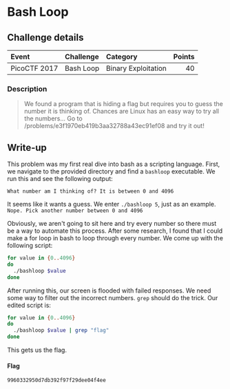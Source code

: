 # Bash Loop

## Challenge details
| Event | Challenge | Category | Points |
|:------|:----------|:---------|-------:|
| PicoCTF 2017 | Bash Loop | Binary Exploitation | 40 |

### Description
> We found a program that is hiding a flag but requires you to guess the number it is thinking of. Chances are Linux has an easy way to try all the numbers... Go to /problems/e3f1970eb419b3aa32788a43ec91ef08 and try it out!

## Write-up
This problem was my first real dive into bash as a scripting language.  First, we navigate to the provided directory and find a `bashloop` executable.  We run this and see the following output:

`What number am I thinking of? It is between 0 and 4096`

It seems like it wants a guess.  We enter `./bashloop 5`, just as an example.  
`Nope. Pick another number between 0 and 4096`

Obviously, we aren't going to sit here and try every number so there must be a way to automate this process.  After some research, I found that I could make a for loop in bash to loop through every number.  We come up with the following script:

```bash
for value in {0..4096}
do
  ./bashloop $value
done
```
After running this, our screen is flooded with failed responses.  We need some way to filter out the incorrect numbers.  `grep` should do the trick.  Our edited script is:

```bash
for value in {0..4096}
do
  ./bashloop $value | grep "flag"
done
```

This gets us the flag.

#### Flag
`9960332950d7db392f97f29dee04f4ee`
